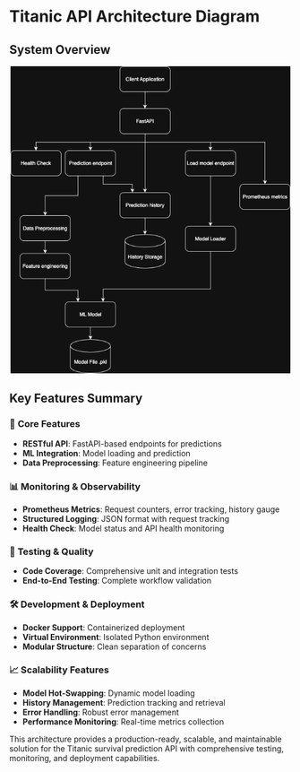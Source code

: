 # Titanic API Architecture Diagram

## System Overview
<div style="text-align:center"><img width="500" src="./titanic_system_architecture.png" /></div>

## Key Features Summary

### 🚀 **Core Features**
- **RESTful API**: FastAPI-based endpoints for predictions
- **ML Integration**: Model loading and prediction
- **Data Preprocessing**: Feature engineering pipeline

### 📊 **Monitoring & Observability**
- **Prometheus Metrics**: Request counters, error tracking, history gauge
- **Structured Logging**: JSON format with request tracking
- **Health Check**: Model status and API health monitoring

### 🧪 **Testing & Quality**
- **Code Coverage**: Comprehensive unit and integration tests
- **End-to-End Testing**: Complete workflow validation

### 🛠️ **Development & Deployment**
- **Docker Support**: Containerized deployment
- **Virtual Environment**: Isolated Python environment
- **Modular Structure**: Clean separation of concerns

### 📈 **Scalability Features**
- **Model Hot-Swapping**: Dynamic model loading
- **History Management**: Prediction tracking and retrieval
- **Error Handling**: Robust error management
- **Performance Monitoring**: Real-time metrics collection

This architecture provides a production-ready, scalable, and maintainable solution for the Titanic survival prediction API with comprehensive testing, monitoring, and deployment capabilities. 